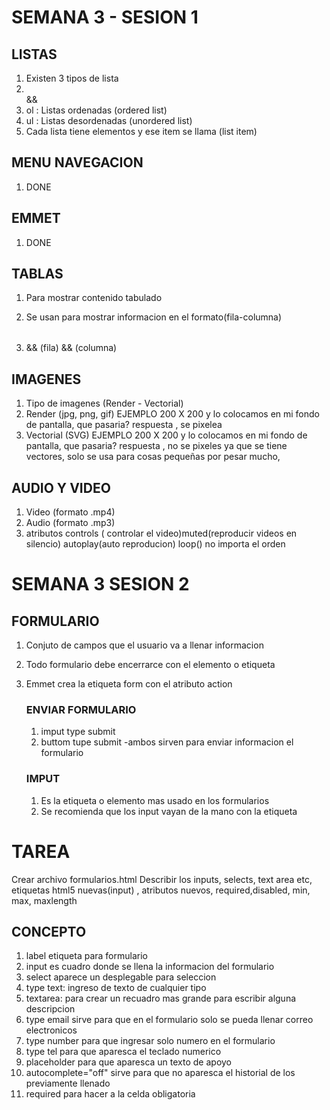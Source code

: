 # SEMANA 3 - SESION 1
 
## LISTAS
 
1. Existen 3 tipos de lista
2. <ol></ol> && <ul></ul>
3. ol : Listas ordenadas (ordered list)
4. ul : Listas desordenadas (unordered list)
5. Cada lista tiene elementos y ese item se llama (list item)
 
## MENU NAVEGACION
 
1. DONE
 
## EMMET
 
1. DONE
 
## TABLAS
 
1. Para mostrar contenido tabulado
2. Se usan para mostrar informacion en el formato(fila-columna)
 
3. <table></table> && <tr></tr>(fila) && <td></td>(columna)
 
 ## IMAGENES
1. Tipo de imagenes (Render - Vectorial)
2. Render (jpg, png, gif)
EJEMPLO 200 X 200 y lo colocamos en mi fondo de pantalla, que pasaria? respuesta , se pixelea
3. Vectorial (SVG)
EJEMPLO 200 X 200 y lo colocamos en mi fondo de pantalla, que pasaria? respuesta , no se pixeles ya que se tiene vectores, solo se usa para cosas pequeñas por pesar mucho, 

## AUDIO Y VIDEO
1. Video  (formato .mp4)
2. Audio (formato .mp3)
3. atributos controls  ( controlar el video)muted(reproducir videos en silencio) autoplay(auto reproducion) loop() no importa el orden

# SEMANA 3 SESION 2
 
## FORMULARIO
1. Conjuto de campos que el usuario va a llenar informacion
2. Todo formulario debe encerrarce con el elemento o etiqueta <form></form>
3. Emmet crea la etiqueta form con el atributo action

    ### ENVIAR FORMULARIO
    1. imput type submit
    2. buttom tupe submit 
    -ambos sirven para enviar informacion el formulario
    
      ### IMPUT
      1. Es la etiqueta o elemento mas usado en los formularios
      2. Se recomienda que los input vayan de la mano con la etiqueta <label></label>

# TAREA
Crear archivo formularios.html
    Describir los inputs, selects, text area etc, etiquetas html5 nuevas(input) ,  atributos nuevos,
    required,disabled, min, max, maxlength

 ## CONCEPTO
 1. label etiqueta para formulario
 2. input es cuadro donde se llena la informacion del formulario
 3. select aparece un desplegable para seleccion
 4. type text: ingreso de texto de cualquier tipo
 5. textarea: para crear un recuadro mas grande para escribir alguna descripcion
 6. type email sirve para que en el formulario solo se pueda llenar correo electronicos
 7. type number para que ingresar solo numero en el formulario
 8. type tel para que aparesca el teclado numerico
 9. placeholder para que aparesca un texto de apoyo
 10. autocomplete="off" sirve para que no aparesca el historial de los previamente llenado
 11. required para hacer a la celda obligatoria
